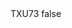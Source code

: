 <?xml version="1.0" encoding="UTF-8"?>
<CustomMetadata xmlns="http://soap.sforce.com/2006/04/metadata">
    <label>TXU73</label>
    <protected>false</protected>
</CustomMetadata>
